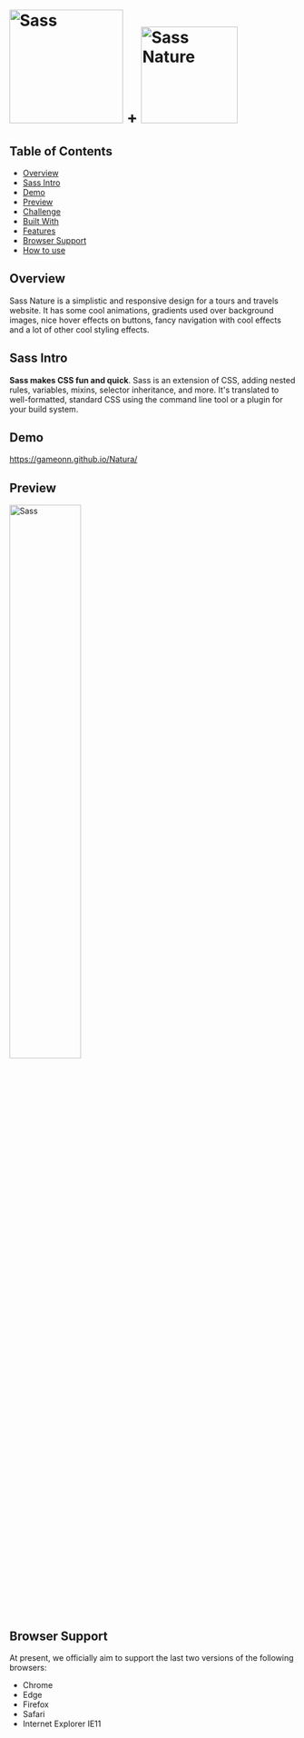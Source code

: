 <h1><img width="200px" alt="Sass" src="https://rawgit.com/sass/sass-site/main/source/assets/img/logos/logo.svg" /> + <img width="170px" alt="Sass Nature" src="https://user-images.githubusercontent.com/6601996/178678919-6ea10200-bbeb-4ed1-80e1-7c411a7e9b09.png" />

</h1>

## Table of Contents

- [Overview](#overview)
- [Sass Intro](#sass-intro)
- [Demo](#demo)
- [Preview](#preview)
- [Challenge](#challenge)
- [Built With](#built-with)
- [Features](#features)
- [Browser Support](#browser-support)
- [How to use](#how-to-use)


## Overview

Sass Nature is a simplistic and responsive design for a tours and travels website. It has some cool animations, gradients used over background images, nice hover effects on buttons, fancy navigation with cool effects and a lot of other cool styling effects. 

## Sass Intro

**Sass makes CSS fun and quick**. Sass is an extension of CSS, adding nested rules, variables, mixins, selector inheritance, and more. It's translated to well-formatted, standard CSS using the command line tool or a plugin for your
build system.

## Demo

https://gameonn.github.io/Natura/

## Preview
<img width="50%" alt="Sass" src="https://user-images.githubusercontent.com/6601996/182290851-cdfc500f-396e-4776-b31d-a0cf0d955bfa.png" />

## Browser Support

At present, we officially aim to support the last two versions of the following browsers:

* Chrome
* Edge
* Firefox
* Safari
* Internet Explorer IE11






